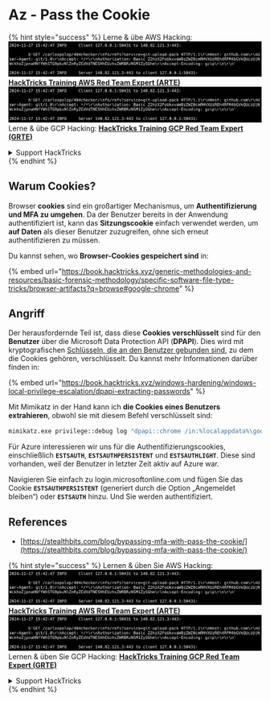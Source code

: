 # Az - Pass the Cookie

{% hint style="success" %}
Lerne & übe AWS Hacking:<img src="../../../.gitbook/assets/image (1).png" alt="" data-size="line">[**HackTricks Training AWS Red Team Expert (ARTE)**](https://training.hacktricks.xyz/courses/arte)<img src="../../../.gitbook/assets/image (1).png" alt="" data-size="line">\
Lerne & übe GCP Hacking: <img src="../../../.gitbook/assets/image (2).png" alt="" data-size="line">[**HackTricks Training GCP Red Team Expert (GRTE)**<img src="../../../.gitbook/assets/image (2).png" alt="" data-size="line">](https://training.hacktricks.xyz/courses/grte)

<details>

<summary>Support HackTricks</summary>

* Überprüfe die [**Abonnementpläne**](https://github.com/sponsors/carlospolop)!
* **Tritt der** 💬 [**Discord-Gruppe**](https://discord.gg/hRep4RUj7f) oder der [**Telegram-Gruppe**](https://t.me/peass) bei oder **folge** uns auf **Twitter** 🐦 [**@hacktricks\_live**](https://twitter.com/hacktricks\_live)**.**
* **Teile Hacking-Tricks, indem du PRs an die** [**HackTricks**](https://github.com/carlospolop/hacktricks) und [**HackTricks Cloud**](https://github.com/carlospolop/hacktricks-cloud) GitHub-Repos einreichst.

</details>
{% endhint %}

## Warum Cookies?

Browser **cookies** sind ein großartiger Mechanismus, um **Authentifizierung und MFA zu umgehen**. Da der Benutzer bereits in der Anwendung authentifiziert ist, kann das **Sitzungscookie** einfach verwendet werden, um **auf Daten** als dieser Benutzer zuzugreifen, ohne sich erneut authentifizieren zu müssen.

Du kannst sehen, wo **Browser-Cookies gespeichert sind** in:

{% embed url="https://book.hacktricks.xyz/generic-methodologies-and-resources/basic-forensic-methodology/specific-software-file-type-tricks/browser-artifacts?q=browse#google-chrome" %}

## Angriff

Der herausfordernde Teil ist, dass diese **Cookies verschlüsselt** sind für den **Benutzer** über die Microsoft Data Protection API (**DPAPI**). Dies wird mit kryptografischen [Schlüsseln, die an den Benutzer gebunden sind](https://book.hacktricks.xyz/windows-hardening/windows-local-privilege-escalation/dpapi-extracting-passwords), zu dem die Cookies gehören, verschlüsselt. Du kannst mehr Informationen darüber finden in:

{% embed url="https://book.hacktricks.xyz/windows-hardening/windows-local-privilege-escalation/dpapi-extracting-passwords" %}

Mit Mimikatz in der Hand kann ich **die Cookies eines Benutzers extrahieren**, obwohl sie mit diesem Befehl verschlüsselt sind:
```bash
mimikatz.exe privilege::debug log "dpapi::chrome /in:%localappdata%\google\chrome\USERDA~1\default\cookies /unprotect" exit
```
Für Azure interessieren wir uns für die Authentifizierungscookies, einschließlich **`ESTSAUTH`**, **`ESTSAUTHPERSISTENT`** und **`ESTSAUTHLIGHT`**. Diese sind vorhanden, weil der Benutzer in letzter Zeit aktiv auf Azure war.

Navigieren Sie einfach zu login.microsoftonline.com und fügen Sie das Cookie **`ESTSAUTHPERSISTENT`** (generiert durch die Option „Angemeldet bleiben“) oder **`ESTSAUTH`** hinzu. Und Sie werden authentifiziert.

## References

* [https://stealthbits.com/blog/bypassing-mfa-with-pass-the-cookie/](https://stealthbits.com/blog/bypassing-mfa-with-pass-the-cookie/)

{% hint style="success" %}
Lernen & üben Sie AWS Hacking:<img src="../../../.gitbook/assets/image (1).png" alt="" data-size="line">[**HackTricks Training AWS Red Team Expert (ARTE)**](https://training.hacktricks.xyz/courses/arte)<img src="../../../.gitbook/assets/image (1).png" alt="" data-size="line">\
Lernen & üben Sie GCP Hacking: <img src="../../../.gitbook/assets/image (2).png" alt="" data-size="line">[**HackTricks Training GCP Red Team Expert (GRTE)**<img src="../../../.gitbook/assets/image (2).png" alt="" data-size="line">](https://training.hacktricks.xyz/courses/grte)

<details>

<summary>Support HackTricks</summary>

* Überprüfen Sie die [**Abonnementpläne**](https://github.com/sponsors/carlospolop)!
* **Treten Sie der** 💬 [**Discord-Gruppe**](https://discord.gg/hRep4RUj7f) oder der [**Telegram-Gruppe**](https://t.me/peass) bei oder **folgen** Sie uns auf **Twitter** 🐦 [**@hacktricks\_live**](https://twitter.com/hacktricks\_live)**.**
* **Teilen Sie Hacking-Tricks, indem Sie PRs an die** [**HackTricks**](https://github.com/carlospolop/hacktricks) und [**HackTricks Cloud**](https://github.com/carlospolop/hacktricks-cloud) GitHub-Repos senden.

</details>
{% endhint %}
